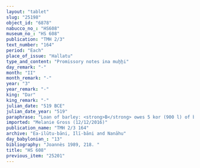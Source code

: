 ```yaml
---
layout: "tablet"
slug: "25198"
object_id: "6878"
nabucco_no_: "HS608"
museum_no_: "HS 608"
publication: "TMH 2/3"
text_number: "164"
period: "Each"
place_of_issue: "Hallatu"
type_and_content: "Promissory notes ina muẖẖi"
day_remark: "-"
month: "II"
month_remark: "-"
year: "3"
year_remark: "-"
king: "Dar"
king_remark: "-"
julian_date: "519 BCE"
julian_date_year: "519"
paraphrase: "Loan of barley: <strong>B</strong> owes 5 kor (900 l) of barley and 1;1.4 kor (240 l) of emmer (<em>kunā&scaron;u</em>), <em>&scaron;ib&scaron;u</em>-tax of the field (<em>eqlu</em>) with 100 (cubits?) (50 m) front side, of the irrigation district (<em>tamirtu</em>) of Halat, share (<em>pūt zitti</em>) of <strong>A</strong>. He will pay the grain in its entirety in Simān (III) in Borsippa, according to the measure (<em>ma&scaron;īhu</em>) of 1 <em>pānu</em>, in a single delivery (<em>ina muhhi ēdi</em>). 2 witnesses (including &Scaron;ama&scaron;-ibni, son of <strong>B</strong>) and the scribe. The service of the agricultural supervisor (<em>gugallūtu</em>) is paid (<em>eṭēru </em>Stat.).<br /> &nbsp;<br /> <strong>A</strong> = Mu&scaron;ēzib-Bēl/Zēr-Bābili//(Ea-)ilūtu-bāni; <strong>B</strong> = Bēl-kāṣir/Rēmūtu//Ea-Eppē&scaron;-ilī; Scribe = Nab&ucirc;-ēṭir-nap&scaron;āti/Nab&ucirc;-u&scaron;allim//Rī&scaron;aya<br /> &nbsp;"
imported: "Melanie Gross (12/12/2016)"
publication_name: "TMH 2/3 164"
archive: "Ea-ilūtu-bāni, Ilī-bāni and Nanāhu"
day_babylonian_: "13"
bibliography: "Joannès 1989, 218. "
title: "HS 608"
previous_item: "25201"
---
```

